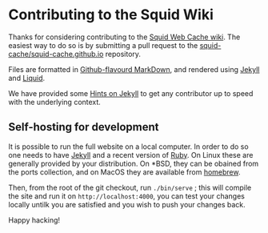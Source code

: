 ---
---
# Contributing to the Squid Wiki

Thanks for considering contributing to the [Squid Web Cache wiki](http://wiki.squid-cache.org).
The easiest way to do so is by submitting a pull request to the 
[squid-cache/squid-cache.github.io](https://github.com/squid-cache/squid-cache.github.io)
repository.

Files are formatted in [Github-flavourd MarkDown](https://github.github.com/gfm/), and rendered
using [Jekyll](https://jekyllrb.com/) and [Liquid](https://github.com/Shopify/liquid/wiki).

We have provided some [Hints on Jekyll](/JekyllHints) to get any contributor up to speed
with the underlying context.

## Self-hosting for development

It is possible to run the full website on a local computer. In order to do so one needs to
have [Jekyll](https://jekyllrb.com/) and a recent version of [Ruby](https://www.ruby-lang.org/en/).
On Linux these are generally provided by your distribution. On \*BSD, they can be
obained from the ports collection, and on MacOS they are available from [homebrew](https://brew.sh/).

Then, from the root of the git checkout, run `./bin/serve` ; this will compile the
site and run it on `http://localhost:4000`, you can test your changes locally
untilk you are satisfied and you wish to push your changes back.

Happy hacking!
